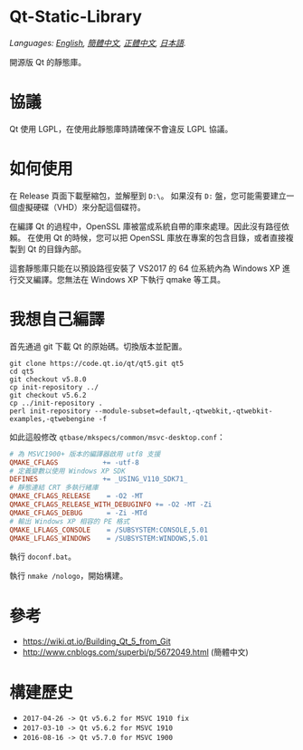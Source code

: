 ﻿# Qt-Static-Library
*Languages: [English](README.md), [簡體中文](README.zh-cn.md), [正體中文](README.zh-tw.md), [日本語](README.ja.md).*

開源版 Qt 的靜態庫。

協議
===
Qt 使用 LGPL，在使用此靜態庫時請確保不會違反 LGPL 協議。

如何使用
===
在 Release 頁面下載壓縮包，並解壓到 `D:\`。
如果沒有 `D:` 盤，您可能需要建立一個虛擬硬碟（VHD）來分配這個碟符。

在編譯 Qt 的過程中，OpenSSL 庫被當成系統自帶的庫來處理。因此沒有路徑依賴。
在使用 Qt 的時候，您可以把 OpenSSL 庫放在專案的包含目錄，或者直接複製到 Qt 的目錄內部。

這套靜態庫只能在以預設路徑安裝了 VS2017 的 64 位系統內為 Windows XP 進行交叉編譯。您無法在 Windows XP 下執行 qmake 等工具。

我想自己編譯
===

首先通過 git 下載 Qt 的原始碼。切換版本並配置。
```shell
git clone https://code.qt.io/qt/qt5.git qt5
cd qt5
git checkout v5.8.0
cp init-repository ../
git checkout v5.6.2
cp ../init-repository .
perl init-repository --module-subset=default,-qtwebkit,-qtwebkit-examples,-qtwebengine -f
```

如此這般修改 `qtbase/mkspecs/common/msvc-desktop.conf`：
```Makefile
# 為 MSVC1900+ 版本的編譯器啟用 utf8 支援
QMAKE_CFLAGS           += -utf-8
# 定義變數以使用 Windows XP SDK
DEFINES                += _USING_V110_SDK71_
# 靜態連結 CRT 多執行緒庫
QMAKE_CFLAGS_RELEASE    = -O2 -MT
QMAKE_CFLAGS_RELEASE_WITH_DEBUGINFO += -O2 -MT -Zi
QMAKE_CFLAGS_DEBUG      = -Zi -MTd
# 輸出 Windows XP 相容的 PE 格式
QMAKE_LFLAGS_CONSOLE    = /SUBSYSTEM:CONSOLE,5.01
QMAKE_LFLAGS_WINDOWS    = /SUBSYSTEM:WINDOWS,5.01
```

執行 `doconf.bat`。

執行 `nmake /nologo`，開始構建。

參考
===
* https://wiki.qt.io/Building_Qt_5_from_Git
* http://www.cnblogs.com/superbi/p/5672049.html (簡體中文)

構建歷史
===
* `2017-04-26 -> Qt v5.6.2 for MSVC 1910 fix`
* `2017-03-10 -> Qt v5.6.2 for MSVC 1910`
* `2016-08-16 -> Qt v5.7.0 for MSVC 1900`

